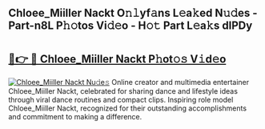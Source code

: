 ## Chloee_Miiller Nackt O𝚗𝚕yf𝚊ns L𝚎a𝚔ed N𝚞𝚍es - Part-n8L P𝚑𝚘tos Vi𝚍𝚎o - H𝚘𝚝 Part L𝚎a𝚔s dlPDy

# <h2><a href="http://kf0hza.oniu.top/?m=Chloee_Miiller+Nackt">🔗👉 🔴 Chloee_Miiller Nackt P𝚑ot𝚘𝚜 V𝚒d𝚎o</a></h2>

[![Chloee_Miiller Nackt Nu𝚍e𝚜](https://i.imgur.com/0qMVB7G.gif)](http://kf0hza.oniu.top/?m=Chloee_Miiller+Nackt)
Online creator and multimedia entertainer Chloee_Miiller Nackt, celebrated for sharing dance and lifestyle ideas through viral dance routines and compact clips. Inspiring role model Chloee_Miiller Nackt, recognized for their outstanding accomplishments and commitment to making a difference.  
